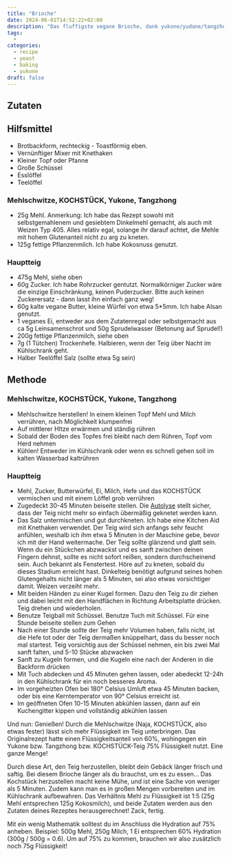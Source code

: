 ```yaml
---
title: "Brioche"
date: 2024-06-01T14:52:22+02:00
description: "Das fluffigste vegane Brioche, dank yukone/yudane/tangzhong oder auf hartem Deutsch 'KOCHSTÜCK'!"
tags:
  - 
categories:
  - recipe
  - yeast
  - baking
  - yukone
draft: false
---
```


## Zutaten

## Hilfsmittel

- Brotbackform, rechteckig - Toastförmig eben.
- Vernünftiger Mixer mit Knethaken
- Kleiner Topf oder Pfanne
- Große Schüssel
- Esslöffel
- Teelöffel

### Mehlschwitze, KOCHSTÜCK, Yukone, Tangzhong

- 25g Mehl. Anmerkung: Ich habe das Rezept sowohl mit selbstgemahlenem und gesiebtem Dinkelmehl gemacht, als auch mit Weizen Typ 405. Alles relativ egal, solange ihr darauf achtet, die Mehle mit hohem Glutenanteil nicht zu arg zu kneten.
- 125g fettige Pflanzenmilch. Ich habe Kokosnuss genutzt.

### Hauptteig

- 475g Mehl, siehe oben
- 60g Zucker. Ich habe Rohrzucker gentutzt. Normalkörniger Zucker wäre die einzige Einschränkung, keinen Puderzucker. Bitte auch keinen Zuckerersatz - dann lasst ihn einfach ganz weg!
- 60g kalte vegane Butter, kleine Würfel von etwa 5*5mm. Ich habe Alsan genutzt.
- 1 veganes Ei, entweder aus dem Zutatenregal oder selbstgemacht aus ca 5g Leinsamenschrot und 50g Sprudelwasser (Betonung auf Sprudel!)
- 200g fettige Pflanzenmilch, siehe oben
- 7g (1 Tütchen) Trockenhefe. Halbieren, wenn der Teig über Nacht im Kühlschrank geht.
- Halber Teelöffel Salz (sollte etwa 5g sein)

## Methode

### Mehlschwitze, KOCHSTÜCK, Yukone, Tangzhong

- Mehlschwitze herstellen! In einem kleinen Topf Mehl und Milch verrühren, nach Möglichkeit klumpenfrei
- Auf mittlerer HItze erwärmen und ständig rühren
- Sobald der Boden des Topfes frei bleibt nach dem Rühren, Topf vom Herd nehmen
- Kühlen! Entweder im Kühlschrank oder wenn es schnell gehen soll im kalten Wasserbad kaltrühren

### Hauptteig

- Mehl, Zucker, Butterwürfel, Ei, Milch, Hefe und das KOCHSTÜCK vermischen und mit einem Löffel grob verrühren
- Zugedeckt 30-45 Minuten beiseite stellen. Die [Autolyse](https://de.wikipedia.org/wiki/Autolyse) stellt sicher, dass der Teig nicht mehr so einfach übermäßig geknetet werden kann.
- Das Salz untermischen und gut durchkneten. Ich habe eine Kitchen Aid mit Knethaken verwendet. Der Teig wird sich anfangs sehr feucht anfühlen, weshalb ich ihm etwa 5 Minuten in der Maschine gebe, bevor ich mit der Hand weitermache. Der Teig sollte glänzend und glatt sein. Wenn du ein Stückchen abzwackst und es sanft zwischen deinen Fingern dehnst, sollte es nicht sofort reißen, sondern durchscheinend sein. Auch bekannt als Fenstertest. Höre auf zu kneten, sobald du dieses Stadium erreicht hast. Dinkelteig benötigt aufgrund seines hohen Glutengehalts nicht länger als 5 Minuten, sei also etwas vorsichtiger damit. Weizen verzeiht mehr.
- Mit beiden Händen zu einer Kugel formen. Dazu den Teig zu dir ziehen und dabei leicht mit den Handflächen in Richtung Arbeitsplatte drücken. Teig drehen und wiederholen.
- Benutze Teigball mit Schüssel. Benutze Tuch mit Schüssel. Für eine Stunde beiseite stellen zum Gehen
- Nach einer Stunde sollte der Teig mehr Volumen haben, falls nicht, ist die Hefe tot oder der Teig dermaßen knüppelhart, dass du besser noch mal startest. Teig vorsichtig aus der Schüssel nehmen, ein bis zwei Mal sanft falten, und 5-10 Stücke abzwacken
- Sanft zu Kugeln formen, und die Kugeln eine nach der Anderen in die Backform drücken
- Mit Tuch abdecken und 45 Minuten gehen lassen, oder abedeckt 12-24h in den Kühlschrank für ein noch besseres Aroma.
- Im vorgeheizten Ofen bei 180° Celsius Umluft etwa 45 Minuten backen, oder bis eine Kerntemperator von 90° Celsius erreicht ist.
- Im geöffneten Ofen 10-15 Minuten abkühlen lassen, dann auf ein Kuchengitter kippen und vollständig abkühlen lassen

Und nun: Genießen! Durch die Mehlschwitze (Naja, KOCHSTÜCK, also etwas fester) lässt sich mehr Flüssigkeit im Teig unterbringen. Das Originalrezept hatte einen Flüssigkeitsanteil von 60%, wohingegen ein Yukone bzw. Tangzhong bzw. KOCHSTÜCK-Teig 75% Flüssigkeit nutzt. Eine ganze Menge!

Durch diese Art, den Teig herzustellen, bleibt dein Gebäck länger frisch und saftig. Bei diesem Brioche länger als du brauchst, um es zu essen... Das Kochstück herzustellen macht keine Mühe, und ist eine Sache von weniger als 5 Minuten. Zudem kann man es in großen Mengen vorbereiten und im Kühlschrank aufbewahren. Das Verhältnis Mehl zu Flüssigkeit ist 1:5 (25g Mehl entsprechen 125g Kokosmilch), und beide Zutaten werden aus den Zutaten deines Rezeptes herausgerechnet! Zack, fertig.

Mit ein wenig Mathematik solltest du im Anschluss die Hydration auf 75% anheben. Beispiel: 500g Mehl, 250g Milch, 1 Ei entsprechen 60% Hydration (300g / 500g = 0.6). Um auf 75% zu kommen, brauchen wir also zusätzlich noch 75g Flüssigkeit!
